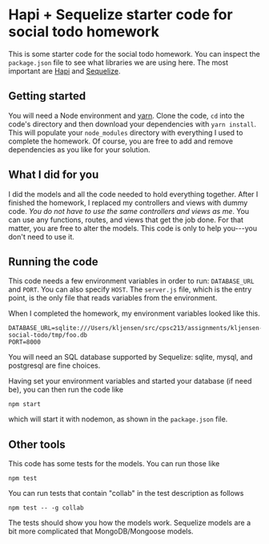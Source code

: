 # Hapi + Sequelize starter code for social todo homework

This is some starter code for the social todo homework. You can
inspect the `package.json` file to see what libraries we are using
here. The most important are [Hapi](https://hapijs.com) and
[Sequelize](http://docs.sequelizejs.com/en/v3/).

## Getting started

You will need a Node environment and [yarn](https://yarnpkg.com/en/).
Clone the code, `cd` into the
code's directory and then download your dependencies with
`yarn install`. This will populate your `node_modules` directory
with everything I used to complete the homework. Of course, you are
free to add and remove dependencies as you like for your solution.

## What I did for you

I did the models and all the code needed to hold everything together. After
I finished the homework, I replaced my controllers and views with dummy code.
_You do not have to use the same controllers and views as me_. You can use
any functions, routes, and views that get the job done. For that matter, you
are free to alter the models. This code is only to help you---you don't need
to use it.

## Running the code

This code needs a few environment variables in order to run: `DATABASE_URL` and
`PORT`. You can also specify `HOST`. The `server.js` file, which is the entry
point, is the only file that reads variables from the environment.

When I completed the homework, my environment variables looked like this.
```
DATABASE_URL=sqlite:///Users/kljensen/src/cpsc213/assignments/kljensen-social-todo/tmp/foo.db
PORT=8000
```

You will need an SQL database supported by Sequelize: sqlite, mysql, and
postgresql are fine choices.

Having set your environment variables and started your database (if need be),
you can then run the code like

`npm start`

which will start it with nodemon, as shown in the `package.json` file.

## Other tools

This code has some tests for the models. You can run those like

`npm test`

You can run tests that contain "collab" in the test description as follows

`npm test -- -g collab`

The tests should show you how the models work. Sequelize models are a bit
more complicated that MongoDB/Mongoose models.
